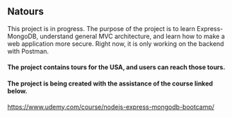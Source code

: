 ## Natours

This project is in progress. The purpose of the project is to learn Express-MongoDB, understand general MVC architecture, and learn how to make a web application more secure. Right now, it is only working on the backend with Postman.

#### The project contains tours for the USA, and users can reach those tours.

#### The project is being created with the assistance of the course linked below. 

https://www.udemy.com/course/nodejs-express-mongodb-bootcamp/
